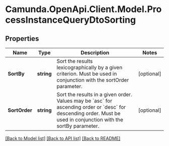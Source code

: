 # Camunda.OpenApi.Client.Model.ProcessInstanceQueryDtoSorting

## Properties

Name | Type | Description | Notes
------------ | ------------- | ------------- | -------------
**SortBy** | **string** | Sort the results lexicographically by a given criterion. Must be used in conjunction with the sortOrder parameter. | [optional] 
**SortOrder** | **string** | Sort the results in a given order. Values may be &#x60;asc&#x60; for ascending order or &#x60;desc&#x60; for descending order. Must be used in conjunction with the sortBy parameter. | [optional] 

[[Back to Model list]](../README.md#documentation-for-models) [[Back to API list]](../README.md#documentation-for-api-endpoints) [[Back to README]](../README.md)

